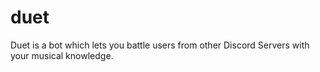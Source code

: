 # duet
Duet is a bot which lets you battle users from other Discord Servers with your musical knowledge.
